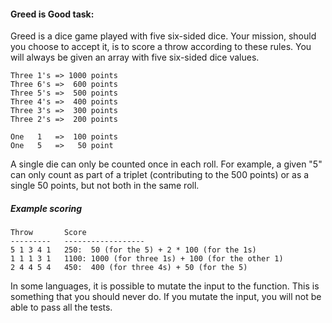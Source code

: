 ﻿#### Greed is Good task:
Greed is a dice game played with five six-sided dice. Your mission, should you choose to accept it, is to score a throw according to these rules.
You will always be given an array with five six-sided dice values.

	Three 1's => 1000 points
	Three 6's =>  600 points
	Three 5's =>  500 points
	Three 4's =>  400 points
	Three 3's =>  300 points
	Three 2's =>  200 points

	One   1   =>  100 points
	One   5   =>   50 point

A single die can only be counted once in each roll. For example, a given "5" can only count as part of a triplet (contributing to the 500 points) or
as a single 50 points, but not both in the same roll.

##### Example scoring
	Throw       Score
	---------   ------------------
	5 1 3 4 1   250:  50 (for the 5) + 2 * 100 (for the 1s)
	1 1 1 3 1   1100: 1000 (for three 1s) + 100 (for the other 1)
	2 4 4 5 4   450:  400 (for three 4s) + 50 (for the 5)

In some languages, it is possible to mutate the input to the function. This is something that you should never do.
If you mutate the input, you will not be able to pass all the tests.
